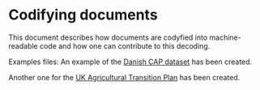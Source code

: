 # Codifying documents

This document describes how documents are codyfied into machine-readable code and how one can contribute to this decoding. 

Examples files:
An example of the <a href="https://github.com/euraf/DigitAF-policy-decoded/blob/main/data/DK_CAP_2023.csv">Danish CAP dataset</a> has been created. 

Another one for the <a href="https://github.com/euraf/DigitAF-policy-decoded/blob/main/data/UK_ATP_2024.csv">UK Agricultural Transition Plan</a> has been created. 
